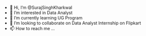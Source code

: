 - 👋 Hi, I’m @SurajSinghKharkwal
- 👀 I’m interested in Data Analyst
- 🌱 I’m currently learning UG Program
- 💞️ I’m looking to collaborate on Data Analyst Internship on Flipkart
- 📫 How to reach me ...

<!---
SurajSinghKharkwal/SurajSinghKharkwal is a ✨ special ✨ repository because its `README.md` (this file) appears on your GitHub profile.
You can click the Preview link to take a look at your changes.
--->
